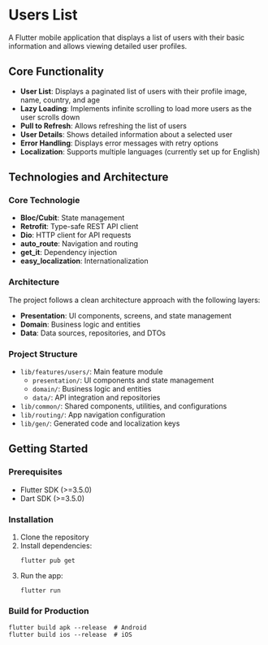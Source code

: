 # Users List

A Flutter mobile application that displays a list of users with their basic information and allows viewing detailed user profiles.

## Core Functionality

- **User List**: Displays a paginated list of users with their profile image, name, country, and age
- **Lazy Loading**: Implements infinite scrolling to load more users as the user scrolls down
- **Pull to Refresh**: Allows refreshing the list of users
- **User Details**: Shows detailed information about a selected user
- **Error Handling**: Displays error messages with retry options
- **Localization**: Supports multiple languages (currently set up for English)

## Technologies and Architecture

### Core Technologie
- **Bloc/Cubit**: State management
- **Retrofit**: Type-safe REST API client
- **Dio**: HTTP client for API requests
- **auto_route**: Navigation and routing
- **get_it**: Dependency injection
- **easy_localization**: Internationalization

### Architecture
The project follows a clean architecture approach with the following layers:

- **Presentation**: UI components, screens, and state management
- **Domain**: Business logic and entities
- **Data**: Data sources, repositories, and DTOs

### Project Structure
- `lib/features/users/`: Main feature module
  - `presentation/`: UI components and state management
  - `domain/`: Business logic and entities
  - `data/`: API integration and repositories
- `lib/common/`: Shared components, utilities, and configurations
- `lib/routing/`: App navigation configuration
- `lib/gen/`: Generated code and localization keys

## Getting Started

### Prerequisites
- Flutter SDK (>=3.5.0)
- Dart SDK (>=3.5.0)

### Installation
1. Clone the repository
2. Install dependencies:
   ```
   flutter pub get
   ```
3. Run the app:
   ```
   flutter run
   ```

### Build for Production
```
flutter build apk --release  # Android
flutter build ios --release  # iOS
```
